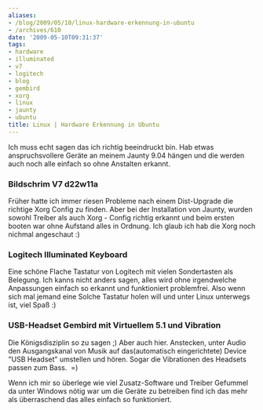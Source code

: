 ```yaml
---
aliases:
- /blog/2009/05/10/linux-hardware-erkennung-in-ubuntu
- /archives/610
date: '2009-05-10T09:31:37'
tags:
- hardware
- illuminated
- v7
- logitech
- blog
- gembird
- xorg
- linux
- jaunty
- ubuntu
title: Linux | Hardware Erkennung in Ubuntu
---
```


Ich muss echt sagen das ich richtig beeindruckt bin. Hab etwas
anspruchsvollere Geräte an meinem Jaunty 9.04 hängen und die werden auch
noch alle einfach so ohne Anstalten erkannt.

### Bildschrim V7 d22w11a

Früher hatte ich immer riesen Probleme nach einem Dist-Upgrade die richtige
Xorg Config zu finden. Aber bei der Installation von Jaunty, wurden sowohl
Treiber als auch Xorg - Config richtig erkannt und beim ersten booten war
ohne Aufstand alles in Ordnung. Ich glaub ich hab die Xorg noch nichmal
angeschaut :)

### Logitech Illuminated Keyboard

Eine schöne Flache Tastatur von Logitech mit vielen Sondertasten als
Belegung. Ich kanns nicht anders sagen, alles wird ohne irgendwelche
Anpassungen einfach so erkannt und funktioniert problemfrei. Also wenn sich
mal jemand eine Solche Tastatur holen will und unter Linux unterwegs ist,
viel Spaß :)

### USB-Headset Gembird mit Virtuellem 5.1 und Vibration

Die Königsdisziplin so zu sagen ;) Aber auch hier. Anstecken, unter Audio
den Ausgangskanal von Musik auf das(automatisch eingerichtete) Device "USB
Headset" umstellen und hören. Sogar die Vibrationen des Headsets passen zum
Bass.  =)

Wenn ich mir so überlege wie viel Zusatz-Software und Treiber Gefummel da
unter Windows nötig war um die Geräte zu betreiben find ich das mehr als
überraschend das alles einfach so funktioniert.